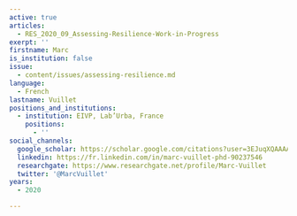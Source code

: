 ```yaml
---
active: true
articles:
  - RES_2020_09_Assessing-Resilience-Work-in-Progress
exerpt: ''
firstname: Marc
is_institution: false
issue:
  - content/issues/assessing-resilience.md
language:
  - French
lastname: Vuillet
positions_and_institutions:
  - institution: EIVP, Lab’Urba, France
    positions:
      - ''
social_channels:
  google_scholar: https://scholar.google.com/citations?user=3EJuqXQAAAAJ&hl=fr
  linkedin: https://fr.linkedin.com/in/marc-vuillet-phd-90237546
  researchgate: https://www.researchgate.net/profile/Marc-Vuillet
  twitter: '@MarcVuillet'
years:
  - 2020

---
```

